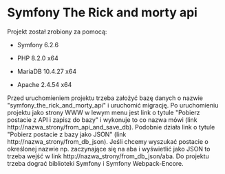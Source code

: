 Symfony The Rick and morty api
==============================

Projekt został zrobiony za pomocą:

- Symfony 6.2.6

- PHP 8.2.0 x64

- MariaDB 10.4.27 x64

- Apache 2.4.54 x64

Przed uruchomieniem projektu trzeba założyć bazę danych o nazwie "symfony_the_rick_and_morty_api" i uruchomić migrację. 
Po uruchomieniu projektu jako strony WWW w lewym menu jest link o tytule "Pobierz postacie z API i zapisz do bazy" i wykonuje 
to co nazwa mówi (link http://nazwa_strony/from_api_and_save_db). Podobnie działa link o tytule "Pobierz postacie z bazy jako JSON" 
(link http://nazwa_strony/from_db_json). Jeśli chcemy wyszukać postacie o określonej nazwie np. zaczynające się na aba i wyświetlić 
jako JSON to trzeba wejść w link http://nazwa_strony/from_db_json/aba. Do projektu trzeba dograć biblioteki Symfony i Symfony Webpack-Encore.
